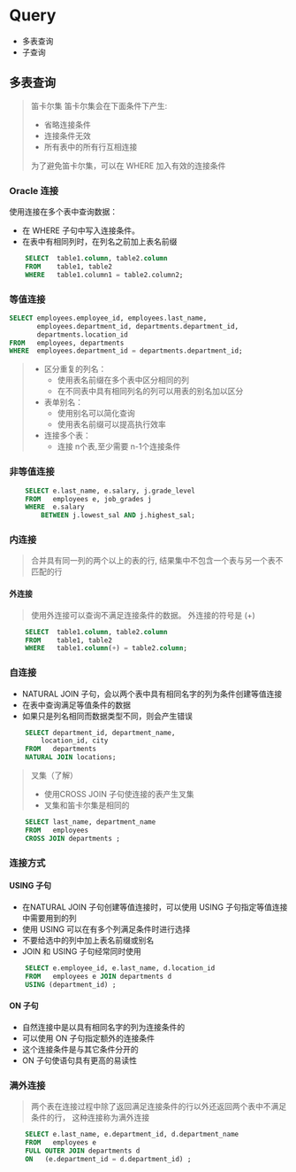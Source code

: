 # Query
- 多表查询
- 子查询

## 多表查询
> 笛卡尔集
> 笛卡尔集会在下面条件下产生:
>   - 省略连接条件
>   - 连接条件无效
>   - 所有表中的所有行互相连接
> 
> 为了避免笛卡尔集，可以在 WHERE 加入有效的连接条件

### Oracle 连接
使用连接在多个表中查询数据：
- 在 WHERE 子句中写入连接条件。
- 在表中有相同列时，在列名之前加上表名前缀
```sql
    SELECT	table1.column, table2.column
    FROM	table1, table2
    WHERE	table1.column1 = table2.column2;
```

### 等值连接
```sql
SELECT employees.employee_id, employees.last_name, 
       employees.department_id, departments.department_id,
       departments.location_id
FROM   employees, departments
WHERE  employees.department_id = departments.department_id;
```

> - 区分重复的列名：
>   - 使用表名前缀在多个表中区分相同的列
>   - 在不同表中具有相同列名的列可以用表的别名加以区分
> - 表单别名：
>   - 使用别名可以简化查询
>   - 使用表名前缀可以提高执行效率
> - 连接多个表：
>   - 连接 n个表,至少需要 n-1个连接条件

### 非等值连接
```sql
    SELECT e.last_name, e.salary, j.grade_level
    FROM   employees e, job_grades j
    WHERE  e.salary 
        BETWEEN j.lowest_sal AND j.highest_sal;
```

### 内连接
> 合并具有同一列的两个以上的表的行,
> 结果集中不包含一个表与另一个表不匹配的行

#### 外连接
> 使用外连接可以查询不满足连接条件的数据。
> 外连接的符号是 (+)
```sql
    SELECT	table1.column, table2.column
    FROM	table1, table2
    WHERE	table1.column(+) = table2.column;
```

### 自连接
- NATURAL JOIN 子句，会以两个表中具有相同名字的列为条件创建等值连接
- 在表中查询满足等值条件的数据
- 如果只是列名相同而数据类型不同，则会产生错误
```sql
    SELECT department_id, department_name,
        location_id, city
    FROM   departments
    NATURAL JOIN locations;
```

> 叉集（了解）
>   - 使用CROSS JOIN 子句使连接的表产生叉集
>   - 叉集和笛卡尔集是相同的
```sql
    SELECT last_name, department_name
    FROM   employees
    CROSS JOIN departments ;
```

### 连接方式
#### USING 子句
- 在NATURAL JOIN 子句创建等值连接时，可以使用 USING 子句指定等值连接中需要用到的列
- 使用 USING 可以在有多个列满足条件时进行选择
- 不要给选中的列中加上表名前缀或别名
- JOIN 和 USING 子句经常同时使用

```sql
    SELECT e.employee_id, e.last_name, d.location_id
    FROM   employees e JOIN departments d
    USING (department_id) ;
```

#### ON 子句
- 自然连接中是以具有相同名字的列为连接条件的
- 可以使用 ON 子句指定额外的连接条件
- 这个连接条件是与其它条件分开的
- ON 子句使语句具有更高的易读性

### 满外连接
> 两个表在连接过程中除了返回满足连接条件的行以外还返回两个表中不满足条件的行，
> 这种连接称为满外连接
```sql
    SELECT e.last_name, e.department_id, d.department_name
    FROM   employees e
    FULL OUTER JOIN departments d
    ON   (e.department_id = d.department_id) ;
```